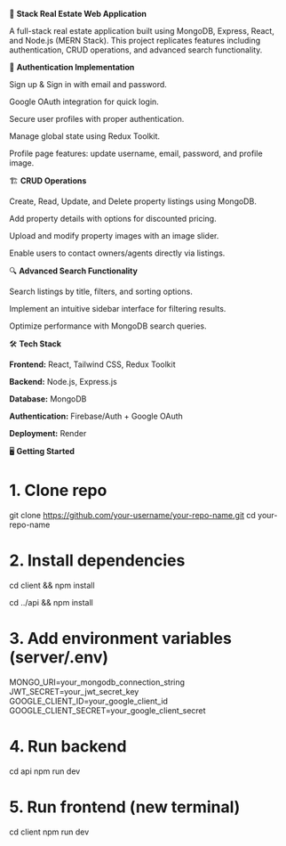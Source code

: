 🏡 **Stack Real Estate Web Application**

A full-stack real estate application built using MongoDB, Express, React, and Node.js (MERN Stack).
This project replicates features including authentication, CRUD operations, and advanced search functionality.

🔑 **Authentication Implementation**

Sign up & Sign in with email and password.

Google OAuth integration for quick login.

Secure user profiles with proper authentication.

Manage global state using Redux Toolkit.

Profile page features: update username, email, password, and profile image.

🏗️ **CRUD Operations**

Create, Read, Update, and Delete property listings using MongoDB.

Add property details with options for discounted pricing.

Upload and modify property images with an image slider.

Enable users to contact owners/agents directly via listings.

🔍 **Advanced Search Functionality**

Search listings by title, filters, and sorting options.

Implement an intuitive sidebar interface for filtering results.

Optimize performance with MongoDB search queries.

🛠️ **Tech Stack**

**Frontend:** React, Tailwind CSS, Redux Toolkit

**Backend:** Node.js, Express.js

**Database:** MongoDB

**Authentication:** Firebase/Auth + Google OAuth

**Deployment:** Render

🖥️ **Getting Started**
# 1. Clone repo
git clone https://github.com/your-username/your-repo-name.git
cd your-repo-name

# 2. Install dependencies
cd client && npm install

cd ../api && npm install

# 3. Add environment variables (server/.env)
MONGO_URI=your_mongodb_connection_string
JWT_SECRET=your_jwt_secret_key
GOOGLE_CLIENT_ID=your_google_client_id
GOOGLE_CLIENT_SECRET=your_google_client_secret

# 4. Run backend
cd api
npm run dev

# 5. Run frontend (new terminal)
cd client
npm run dev

